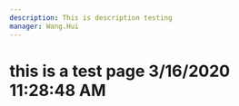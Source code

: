 ```yaml
---
description: This is description testing
manager: Wang.Hui
---
```

# this is a test page 3/16/2020 11:28:48 AM
